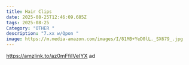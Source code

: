 ```yaml
---
title: Hair Clips
date: 2025-08-25T12:46:09.685Z
tags: 2025-08-25
Category: "OTHER "
description: "7.xx w/Qpon "
image: https://m.media-amazon.com/images/I/81MB+YeD0lL._SX679_.jpg
---
```

https://amzlink.to/az0mFfiIVeIYX ad
